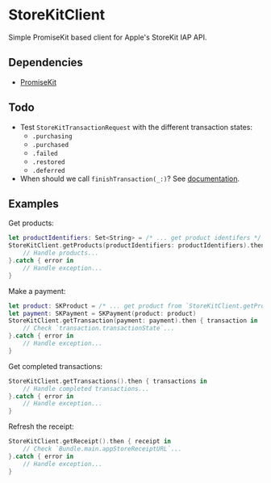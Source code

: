 # StoreKitClient

Simple PromiseKit based client for Apple's StoreKit IAP API.

## Dependencies

- [PromiseKit](https://github.com/mxcl/PromiseKit/)

## Todo

- Test `StoreKitTransactionRequest` with the different transaction states:
    - `.purchasing`
    - `.purchased`
    - `.failed`
    - `.restored`
    - `.deferred`
- When should we call `finishTransaction(_:)`? See [documentation](https://developer.apple.com/documentation/storekit/skpaymentqueue/1506003-finishtransaction).

## Examples

Get products:

```swift
let productIdentifiers: Set<String> = /* ... get product identifers */
StoreKitClient.getProducts(productIdentifiers: productIdentifiers).then { productsResponse in
    // Handle products...
}.catch { error in
    // Handle exception...
}
```

Make a payment:

```swift
let product: SKProduct = /* ... get product from `StoreKitClient.getProducts` */
let payment: SKPayment = SKPayment(product: product)
StoreKitClient.getTransaction(payment: payment).then { transaction in
    // Check `transaction.transactionState`...
}.catch { error in
    // Handle exception...
}
```

Get completed transactions:

```swift
StoreKitClient.getTransactions().then { transactions in
    // Handle completed transactions...
}.catch { error in
    // Handle exception...
}
```

Refresh the receipt:

```swift
StoreKitClient.getReceipt().then { receipt in
    // Check `Bundle.main.appStoreReceiptURL`...
}.catch { error in
    // Handle exception...
}
```

